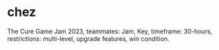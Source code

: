 # chez
The Cure Game Jam 2023, teammates: Jam, Key, timeframe: 30-hours, restrictions: multi-level, upgrade features, win condition. 
